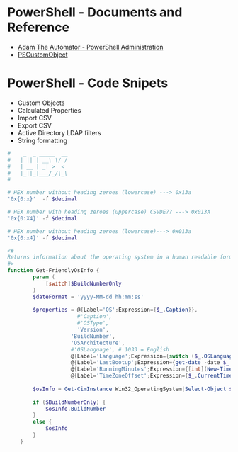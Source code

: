 # PowerShell - Documents and Reference
- [Adam The Automator - PowerShell Administration](https://adamtheautomator.com/tag/powershell-administration/)
- [PSCustomObject](https://pscustomobject.github.io/)

# PowerShell - Code Snipets

- Custom Objects
- Calculated Properties
- Import CSV
- Export CSV
- Active Directory LDAP filters
- String formatting
~~~powershell
#    _  _ _____  __
#   | || | __\ \/ /
#   | __ | _| >  < 
#   |_||_|___/_/\_\
#                  

# HEX number without heading zeroes (lowercase) ---> 0x13a                
'0x{0:x}'  -f $decimal                  

# HEX number with heading zeroes (uppercase) CSVDE?? ---> 0x013A
'0x{0:X4}' -f $decimal                  

# HEX number without heading zeroes (lowercase)---> 0x013a
'0x{0:x4}' -f $decimal 
~~~


~~~powershell
<#
Returns information about the operating system in a human readable format
#>
function Get-FriendlyOsInfo {
        param (
            [switch]$BuildNumberOnly
        )
        $dateFormat = 'yyyy-MM-dd hh:mm:ss'
    
        $properties = @{Label='OS';Expression={$_.Caption}},
                      #'Caption',
                      #'OSType',
                      'Version',
                    'BuildNumber',
                    'OSArchitecture',
                    #'OSLanguage', # 1033 = English
                    @{Label='Language';Expression={switch ($_.OSLanguage) { {$_ -in 1033, 4105} { 'English' }; 3084 {'French'}; Default {$_} } } },
                    @{Label='LastBootup';Expression={get-date -date $_.LastBootupTime -Format $dateFormat}},
                    @{Label='RunningMinutes';Expression={[int](New-TimeSpan -Start $_.LastBootupTime).TotalMinutes}},
                    @{Label='TimeZoneOffset';Expression={$_.CurrentTimeZone/60}}
    
        $osInfo = Get-CimInstance Win32_OperatingSystem|Select-Object $properties
    
        if ($BuildNumberOnly) {
            $osInfo.BuildNumber
        }
        else {
            $osInfo
        }
    }
~~~
